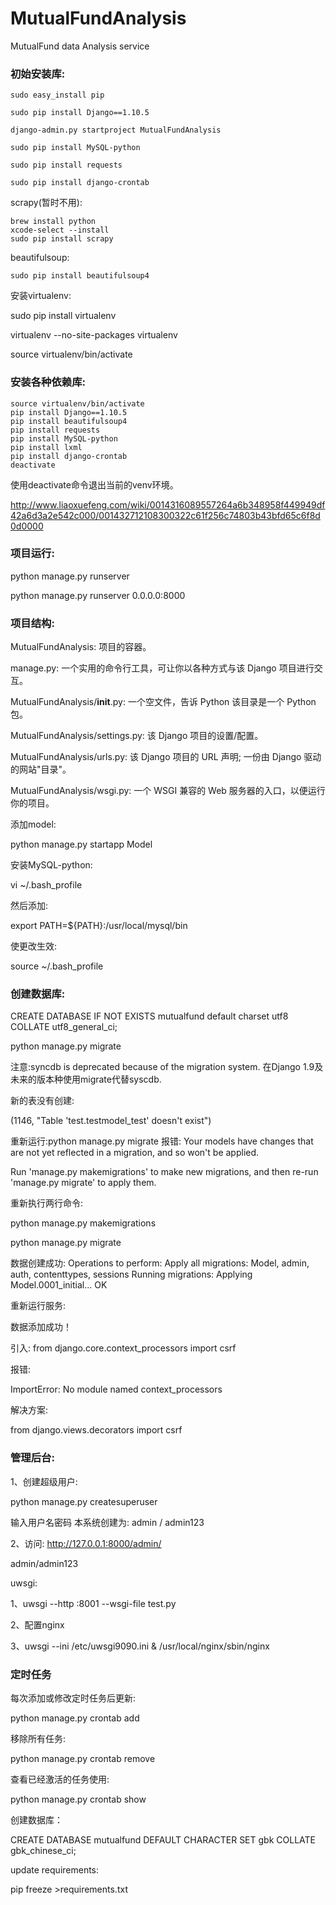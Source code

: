 # MutualFundAnalysis
MutualFund data Analysis service

### 初始安装库:

    sudo easy_install pip

    sudo pip install Django==1.10.5

    django-admin.py startproject MutualFundAnalysis

    sudo pip install MySQL-python

    sudo pip install requests

    sudo pip install django-crontab

scrapy(暂时不用):

    brew install python
    xcode-select --install
    sudo pip install scrapy

beautifulsoup:

    sudo pip install beautifulsoup4

安装virtualenv:

sudo pip install virtualenv

virtualenv --no-site-packages virtualenv

source virtualenv/bin/activate

### 安装各种依赖库:

    source virtualenv/bin/activate
    pip install Django==1.10.5
    pip install beautifulsoup4
    pip install requests
    pip install MySQL-python
    pip install lxml
    pip install django-crontab
    deactivate

使用deactivate命令退出当前的venv环境。

http://www.liaoxuefeng.com/wiki/0014316089557264a6b348958f449949df42a6d3a2e542c000/001432712108300322c61f256c74803b43bfd65c6f8d0d0000

### 项目运行:

python manage.py runserver

python manage.py runserver 0.0.0.0:8000

### 项目结构:

MutualFundAnalysis: 项目的容器。

manage.py: 一个实用的命令行工具，可让你以各种方式与该 Django 项目进行交互。

MutualFundAnalysis/__init__.py: 一个空文件，告诉 Python 该目录是一个 Python 包。

MutualFundAnalysis/settings.py: 该 Django 项目的设置/配置。

MutualFundAnalysis/urls.py: 该 Django 项目的 URL 声明; 一份由 Django 驱动的网站"目录"。

MutualFundAnalysis/wsgi.py: 一个 WSGI 兼容的 Web 服务器的入口，以便运行你的项目。



添加model:

python manage.py startapp Model



安装MySQL-python:

vi ~/.bash_profile

然后添加:

export PATH=${PATH}:/usr/local/mysql/bin

使更改生效:

source ~/.bash_profile

### 创建数据库:

CREATE DATABASE IF NOT EXISTS mutualfund default charset utf8 COLLATE utf8_general_ci;

python manage.py migrate

注意:syncdb is deprecated because of the migration system.
在Django 1.9及未来的版本种使用migrate代替syscdb.

新的表没有创建:

(1146, "Table 'test.testmodel_test' doesn't exist")

重新运行:python manage.py migrate 报错:
Your models have changes that are not yet reflected in a migration, and so won't be applied.

Run 'manage.py makemigrations' to make new migrations, and then re-run 'manage.py migrate' to apply them.

重新执行两行命令:

python manage.py makemigrations

python manage.py migrate

数据创建成功:
Operations to perform:
  Apply all migrations: Model, admin, auth, contenttypes, sessions
Running migrations:
  Applying Model.0001_initial... OK

重新运行服务:

数据添加成功！


引入:
from django.core.context_processors import csrf

报错:

ImportError: No module named context_processors

解决方案:

from django.views.decorators import csrf


### 管理后台:

1、创建超级用户:

python manage.py createsuperuser

输入用户名密码
本系统创建为: admin / admin123

2、访问:
http://127.0.0.1:8000/admin/

admin/admin123

uwsgi:

1、uwsgi --http :8001 --wsgi-file test.py

2、配置nginx

3、uwsgi --ini /etc/uwsgi9090.ini &
  /usr/local/nginx/sbin/nginx


### 定时任务

每次添加或修改定时任务后更新:

python manage.py crontab add

移除所有任务:

python manage.py crontab remove

查看已经激活的任务使用:

python manage.py crontab show

创建数据库：

 CREATE DATABASE mutualfund DEFAULT CHARACTER SET gbk COLLATE gbk_chinese_ci;


 update requirements:

 pip freeze >requirements.txt